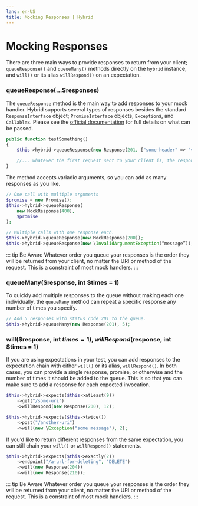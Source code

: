 ```yaml
---
lang: en-US
title: Mocking Responses | Hybrid
---
```


# Mocking Responses

There are three main ways to provide responses to return from your client; `queueResponse()` and `queueMany()` methods directly on the `hybrid` instance, and `will()` or its alias `willRespond()` on an expectation.

### queueResponse(...$responses)

The `queueResponse` method is the main way to add responses to your mock handler. Hybrid supports several types of responses besides the standard `ResponseInterface` object; `PromiseInterface` objects, `Exception`s, and `Callable`s. Please see the [official documentation]() for full details on what can be passed.

```php
public function testSomething()
{
    $this->hybrid->queueResponse(new Response(201, ["some-header" => "value"], "some body"));

    //... whatever the first request sent to your client is, the response above will be returned.
}
```

The method accepts variadic arguments, so you can add as many responses as you like.

```php
// One call with multiple arguments
$promise = new Promise();
$this->hybrid->queueResponse(
    new MockResponse(400),
    $promise
);

// Multiple calls with one response each.
$this->hybrid->queueResponse(new MockResponse(200));
$this->hybrid->queueResponse(new \InvalidArgumentException(“message”));
```

::: tip Be Aware
Whatever order you queue your responses is the order they will be returned from your client, no matter the URI or method of the request. This is a constraint of most mock handlers.
:::

### queueMany($response, int $times = 1)

To quickly add multiple responses to the queue without making each one individually, the `queueMany` method can repeat a specific response any number of times you specify.

```php
// Add 5 responses with status code 201 to the queue.
$this->hybrid->queueMany(new Response(201), 5);
```

### will($response, int $times = 1), willRespond($response, int $times = 1)

If you are using expectations in your test, you can add responses to the expectation chain with either `will()` or its alias, `willRespond()`. In both cases, you can provide a single response, promise, or otherwise and the number of times it should be added to the queue. This is so that you can make sure to add a response for each expected invocation.

```php
$this->hybrid->expects($this->atLeast(9))
    ->get("/some-uri")
    ->willRespond(new Response(200), 12);

$this->hybrid->expects($this->twice())
    ->post("/another-uri")
    ->will(new \Exception("some message"), 2);
```

If you’d like to return different responses from the same expectation, you can still chain your `will()` or `willRespond()` statements.

```php
$this->hybrid->expects($this->exactly(2))
    ->endpoint("/a-url-for-deleting", "DELETE")
    ->will(new Response(204))
    ->will(new Response(210));
```

::: tip Be Aware
Whatever order you queue your responses is the order they will be returned from your client, no matter the URI or method of the request. This is a constraint of most mock handlers.
:::